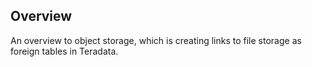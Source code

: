 ## Overview

An overview to object storage, which is creating links to file storage as foreign tables in Teradata.
